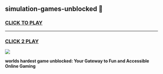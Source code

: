 
## simulation-games-unblocked 👋
<h3>
<a href="https://premium.freeplayer.one?title=simulation-games-unblocked&ref=14F">CLICK TO PLAY</a></h3>
<hr>

<h3>
<a href="https://premium.freeplayer.one?title=simulation-games-unblocked&ref=14F">CLICK 2 PLAY</a>
  
</h3>

<a href="https://premium.freeplayer.one?title=simulation-games-unblocked&ref=12F/"><img src="https://clearcache.store/games.png"></a>


**worlds hardest game unblocked: Your Gateway to Fun and Accessible Online Gaming**
